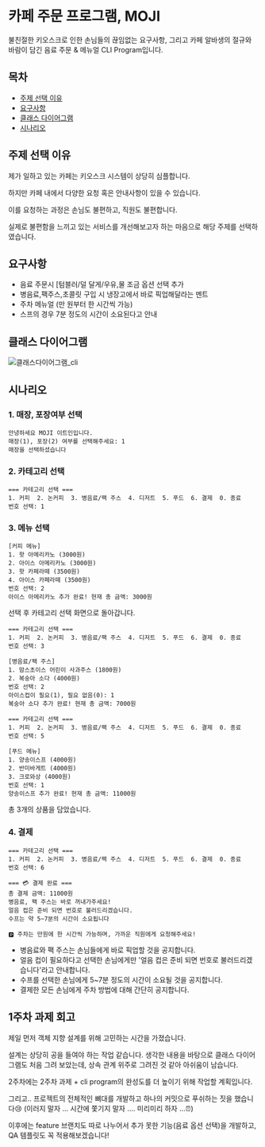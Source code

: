 
# 카페 주문 프로그램, MOJI
불친절한 키오스크로 인한 손님들의 끊임없는 요구사항, 그리고 카페 알바생의 절규와 바람이 담긴 음료 주문 & 메뉴얼 CLI Program입니다.

## 목차
- [주제 선택 이유](#주제-선택-이유)
- [요구사항](#요구사항)
- [클래스 다이어그램](#클래스-다이어그램)
- [시나리오](#시나리오)


## 주제 선택 이유
제가 일하고 있는 카페는 키오스크 시스템이 상당히 심플합니다.

하지만 카페 내에서 다양한 요청 혹은 안내사항이 있을 수 있습니다.

이를 요청하는 과정은 손님도 불편하고, 직원도 불편합니다.

실제로 불편함을 느끼고 있는 서비스를 개선해보고자 하는 마음으로 해당 주제를 선택하였습니다.

## 요구사항
- 음료 주문시 [텀블러/덜 달게/우유,물 조금 옵션 선택 추가
- 병음료,팩주스,초콜릿 구입 시 냉장고에서 바로 픽업해달라는 멘트
- 주차 메뉴얼 (만 원부터 한 시간씩 가능)
- 스프의 경우 7분 정도의 시간이 소요된다고 안내

## 클래스 다이어그램
  ![클래스다이어그램_cli](https://github.com/user-attachments/assets/90bb00e4-e9c5-4101-b9f2-b0a793b16832)

## 시나리오
### 1. 매장, 포장여부 선택
```
안녕하세요 MOJI 이트인입니다.
매장(1), 포장(2) 여부를 선택해주세요: 1
매장을 선택하셨습니다
```

### 2. 카테고리 선택
```
=== 카테고리 선택 ===
1. 커피  2. 논커피  3. 병음료/팩 주스  4. 디저트  5. 푸드  6. 결제  0. 종료
번호 선택: 1
```

### 3. 메뉴 선택
```
[커피 메뉴]
1. 핫 아메리카노 (3000원)
2. 아이스 아메리카노 (3000원)
3. 핫 카페라떼 (3500원)
4. 아이스 카페라떼 (3500원)
번호 선택: 2
아이스 아메리카노 추가 완료! 현재 총 금액: 3000원
```
선택 후 카테고리 선택 화면으로 돌아갑니다.
```
=== 카테고리 선택 ===
1. 커피  2. 논커피  3. 병음료/팩 주스  4. 디저트  5. 푸드  6. 결제  0. 종료
번호 선택: 3

[병음료/팩 주스]
1. 맘스초이스 어린이 사과주스 (1800원)
2. 복숭아 소다 (4000원)
번호 선택: 2
아이스컵이 필요(1), 필요 없음(0): 1
복숭아 소다 추가 완료! 현재 총 금액: 7000원
```

```
=== 카테고리 선택 ===
1. 커피  2. 논커피  3. 병음료/팩 주스  4. 디저트  5. 푸드  6. 결제  0. 종료
번호 선택: 5

[푸드 메뉴]
1. 양송이스프 (4000원)
2. 반미바게트 (4000원)
3. 크로와상 (4000원)
번호 선택: 1
양송이스프 추가 완료! 현재 총 금액: 11000원
```
총 3개의 상품을 담았습니다.
### 4. 결제
```
=== 카테고리 선택 ===
1. 커피  2. 논커피  3. 병음료/팩 주스  4. 디저트  5. 푸드  6. 결제  0. 종료
번호 선택: 6

=== 💳 결제 완료 ===
총 결제 금액: 11000원
병음료, 팩 주스는 바로 꺼내가주세요!
얼음 컵은 준비 되면 번호로 불러드리겠습니다.
수프는 약 5~7분의 시간이 소요됩니다

🅿️ 주차는 만원에 한 시간씩 가능하며, 가까운 직원에게 요청해주세요!
```
- 병음료와 팩 주스는 손님들에게 바로 픽업할 것을 공지합니다.
- 얼음 컵이 필요하다고 선택한 손님에게만 '얼음 컵은 준비 되면 번호로 불러드리겠습니다'라고 안내합니다.
- 수프를 선택한 손님에게 5~7분 정도의 시간이 소요될 것을 공지합니다.
- 결제한 모든 손님에게 주차 방법에 대해 간단히 공지합니다.

## 1주차 과제 회고
제일 먼저 객체 지향 설계를 위해 고민하는 시간을 가졌습니다. 


설계는 상당히 공을 들여야 하는 작업 같습니다. 생각한 내용을 바탕으로 클래스 다이어그램도 처음 그려 보았는데, 상속 관계 위주로 그려진 것 같아 아쉬움이 남습니다.


 2주차에는 2주차 과제 + cli program의 완성도를 더 높이기 위해 작업할 계획입니다.


 그리고.. 프로젝트의 전체적인 뼈대를 개발하고 하나의 커밋으로 푸쉬하는 짓을 했습니다😢 (이러지 말자 ... 시간에 쫓기지 말자 .... 미리미리 하자 ...⏰) 


이후에는 feature 브랜치도 따로 나누어서 추가 못한 기능(음료 옵션 선택)을 개발하고, QA 템플릿도 꼭 적용해보겠습니다!
